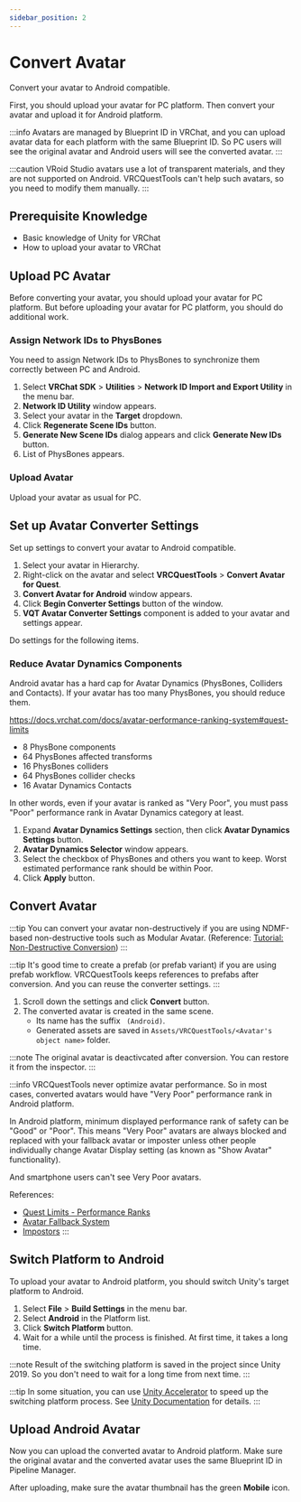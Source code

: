 ```yaml
---
sidebar_position: 2
---
```


# Convert Avatar

Convert your avatar to Android compatible.

First, you should upload your avatar for PC platform. Then convert your avatar and upload it for Android platform.

:::info
Avatars are managed by Blueprint ID in VRChat, and you can upload avatar data for each platform with the same Blueprint ID.
So PC users will see the original avatar and Android users will see the converted avatar.
:::

:::caution
VRoid Studio avatars use a lot of transparent materials, and they are not supported on Android.
VRCQuestTools can't help such avatars, so you need to modify them manually.
:::

## Prerequisite Knowledge

- Basic knowledge of Unity for VRChat
- How to upload your avatar to VRChat

## Upload PC Avatar

Before converting your avatar, you should upload your avatar for PC platform.
But before uploading your avatar for PC platform, you should do additional work.

### Assign Network IDs to PhysBones

You need to assign Network IDs to PhysBones to synchronize them correctly between PC and Android.

1. Select **VRChat SDK** > **Utilities** > **Network ID Import and Export Utility** in the menu bar.
2. **Network ID Utility** window appears.
3. Select your avatar in the **Target** dropdown.
4. Click **Regenerate Scene IDs** button.
5. **Generate New Scene IDs** dialog appears and click **Generate New IDs** button.
6. List of PhysBones appears.

### Upload Avatar

Upload your avatar as usual for PC.

## Set up Avatar Converter Settings

Set up settings to convert your avatar to Android compatible.

1. Select your avatar in Hierarchy.
2. Right-click on the avatar and select **VRCQuestTools** > **Convert Avatar for Quest**.
3. **Convert Avatar for Android** window appears.
4. Click **Begin Converter Settings** button of the window.
5. **VQT Avatar Converter Settings** component is added to your avatar and settings appear.

Do settings for the following items.

### Reduce Avatar Dynamics Components

Android avatar has a hard cap for Avatar Dynamics (PhysBones, Colliders and Contacts). If your avatar has too many PhysBones, you should reduce them.

https://docs.vrchat.com/docs/avatar-performance-ranking-system#quest-limits

- 8 PhysBone components
- 64 PhysBones affected transforms
- 16 PhysBones colliders
- 64 PhysBones collider checks
- 16 Avatar Dynamics Contacts

In other words, even if your avatar is ranked as "Very Poor", you must pass "Poor" performance rank in Avatar Dynamics category at least.

1. Expand **Avatar Dynamics Settings** section, then click **Avatar Dynamics Settings** button.
2. **Avatar Dynamics Selector** window appears.
3. Select the checkbox of PhysBones and others you want to keep. Worst estimated performance rank should be within Poor.
4. Click **Apply** button.

## Convert Avatar

:::tip
You can convert your avatar non-destructively if you are using NDMF-based non-destructive tools such as Modular Avatar.
(Reference: [Tutorial: Non-Destructive Conversion](./non-destructive-workflow))
:::

:::tip
It's good time to create a prefab (or prefab variant) if you are using prefab workflow.
VRCQuestTools keeps references to prefabs after conversion.
And you can reuse the converter settings.
:::

1. Scroll down the settings and click **Convert** button.
2. The converted avatar is created in the same scene.
    - Its name has the suffix ` (Android)`.
    - Generated assets are saved in `Assets/VRCQuestTools/<Avatar's object name>` folder.

:::note
The original avatar is deactivcated after conversion. You can restore it from the inspector.
:::

:::info
VRCQuestTools never optimize avatar performance.
So in most cases, converted avatars would have "Very Poor" performance rank in Android platform.

In Android platform, minimum displayed performance rank of safety can be "Good" or "Poor". This means "Very Poor" avatars are always blocked and replaced with your fallback avatar or imposter unless other people individually change Avatar Display setting (as known as "Show Avatar" functionality).

And smartphone users can't see Very Poor avatars.

References:
- [Quest Limits - Performance Ranks](https://creators.vrchat.com/avatars/avatar-performance-ranking-system/#quest-limits)
- [Avatar Fallback System](https://docs.vrchat.com/docs/avatar-fallback-system)
- [Impostors](https://creators.vrchat.com/avatars/avatar-impostors)
:::


## Switch Platform to Android

To upload your avatar to Android platform, you should switch Unity's target platform to Android.

1. Select **File** > **Build Settings** in the menu bar.
2. Select **Android** in the Platform list.
3. Click **Switch Platform** button.
4. Wait for a while until the process is finished. At first time, it takes a long time.

:::note
Result of the switching platform is saved in the project since Unity 2019. So you don't need to wait for a long time from next time.
:::

:::tip
In some situation, you can use [Unity Accelerator](https://docs.unity3d.com/Manual/UnityAccelerator.html) to speed up the switching platform process.
See [Unity Documentation](https://docs.unity3d.com/Manual/UnityAccelerator.html) for details.
:::

## Upload Android Avatar

Now you can upload the converted avatar to Android platform. Make sure the original avatar and the converted avatar uses the same Blueprint ID in Pipeline Manager.

After uploading, make sure the avatar thumbnail has the green **Mobile** icon.
